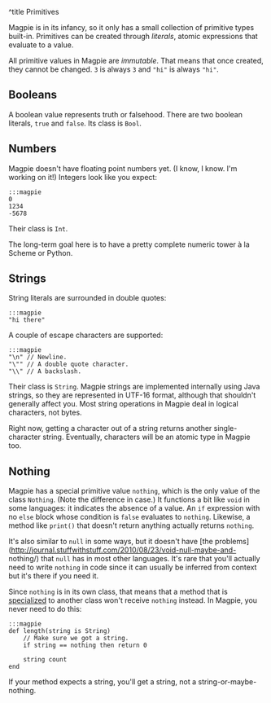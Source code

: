 ^title Primitives

Magpie is in its infancy, so it only has a small collection of primitive types built-in. Primitives can be created through *literals*, atomic expressions that evaluate to a value.

All primitive values in Magpie are *immutable*. That means that once created, they cannot be changed. `3` is always `3` and `"hi"` is always `"hi"`.

## Booleans

A boolean value represents truth or falsehood. There are two boolean literals, `true` and `false`. Its class is `Bool`.

## Numbers

Magpie doesn't have floating point numbers yet. (I know, I know. I'm working on it!) Integers look like you expect:

    :::magpie
    0
    1234
    -5678

Their class is `Int`.

<p class="future">
The long-term goal here is to have a pretty complete numeric tower &agrave; la Scheme or Python.
</p>

## Strings

String literals are surrounded in double quotes:

    :::magpie
    "hi there"

A couple of escape characters are supported:

    :::magpie
    "\n" // Newline.
    "\"" // A double quote character.
    "\\" // A backslash.

Their class is `String`. Magpie strings are implemented internally using Java strings, so they are represented in UTF-16 format, although that shouldn't generally affect you. Most string operations in Magpie deal in logical characters, not bytes.

<p class="future">
Right now, getting a character out of a string returns another single-character string. Eventually, characters will be an atomic type in Magpie too.
</p>

## Nothing

Magpie has a special primitive value `nothing`, which is the only value of the
class `Nothing`. (Note the difference in case.) It functions a bit like `void`
in some languages: it indicates the absence of a value. An `if` expression with
no `else` block whose condition is `false` evaluates to `nothing`. Likewise, a
method like `print()` that doesn't return anything actually returns `nothing`.

It's also similar to `null` in some ways, but it doesn't have [the
problems](http://journal.stuffwithstuff.com/2010/08/23/void-null-maybe-and-
nothing/) that `null` has in most other languages. It's rare that you'll
actually need to write `nothing` in code since it can usually be inferred from
context but it's there if you need it.

Since `nothing` is in its own class, that means that a method that is [specialized](multimethods.html) to another class won't receive `nothing` instead. In Magpie, you never need to do this:

    :::magpie
    def length(string is String)
        // Make sure we got a string.
        if string == nothing then return 0

        string count
    end

If your method expects a string, you'll get a string, not a string-or-maybe-nothing.
